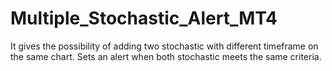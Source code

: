 # Multiple_Stochastic_Alert_MT4

It gives the possibility of adding two stochastic with different timeframe on the same chart.
Sets an alert when both stochastic meets the same criteria.